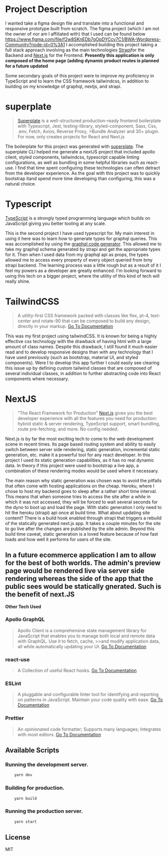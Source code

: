 
# Project Description 

I wanted take a figma design file and translate into a functional and responsive prototype built from scratch.
The figma project (which I am not the owner of nor am I affiliated with) that I used can be found below
https://www.figma.com/file/f2w8SKnEDb7gOpDYCcv7C1/BWA-Wordpress-Community?node-id=0%3A1
I accomplished building this project taking a full stack approach involving as the main technologies [Strapi](https://strapi.com/)for the Backend and [Next.js](https://nextjs.org/) for the Frontend. **__Presently this application is only composed of the home page (adding dynamic product routes is planned for a future updated__**

Some secondary goals of this project were to improve my proficiency in TypeScript and to learn the CSS framework tailwindcss, in addition to building on my knowledge of graphql, nextjs, and strapi. 

# superplate

>[Superplate](https://github.com/pankod/superplate) is a well-structured production-ready frontend boilerplate with Typescript, Jest, testing-library, styled-component, Sass, Css, .env, Fetch, Axios, Reverse Proxy, >Bundle Analyzer and 30+ plugin. For now, only creates projects for React and Next.js

The boilerplate for this project was generated with [superplate](https://github.com/pankod/superplate).
The superplate CLI helped me generate a nextJS project that included apollo client, styled components, tailwindcss, typescript capable linting configurations, as well as bundling in some helpful libraries such as react-use. I find that time spent configuring these technologies can often detract from the developer experience. As the goal with this project was to quickly bootstrap itand spend more time developing than configuring, this was a natural choice. 

# Typescript 

[TypeScript](https://www.typescriptlang.org/) is a strongly typed programming language which builds on JavaScript giving you better tooling at any scale.

This is the second project I have used typescript for. My main interest in using it here was to learn how to generate types for graphql queries. This was accomplished by using the [graphql code generator](https://www.graphql-code-generator.com/). This allowed me to take my graphql schema generated by strapi and get the appropriate types for it. Then when I used data from my graphql api as props, the types allowed me to access every property of every object queried from bmy strapi backend. The learning process was a little rough but as a result of it I feel my powers as a developer are greatly enhanced. I'm looking forward to using this tech on a bigger project, where the utility of this kind of tech will really shine.

# TailwindCSS

>A utility-first CSS framework packed with classes like flex, pt-4, text-center and rotate-90 that can be composed to build any design, directly in your markup.
>[Go To Documentation](https://tailwindcss.com/docs)

This was my first project using tailwindCSS. It is known for being a highly effective css technology with the drawback of having html with a large amount of class names. Despite this drawback, I still found it much easier read and to develop responsive designs than with any technology that I have used previously (such as bootstrap, material UI, and styled components). Were I to develop this app further I could easily see clearing this issue up by defining custom tailwind classes that are composed of several individual classes, in addition to further abstracting code into React components where necessary.  

# NextJS

> "The React Framework for Production" [Next.js](https://nextjs.org/) gives you the best developer experience with all the features you need for production: hybrid static & server rendering, TypeScript support, smart bundling, route pre-fetching, and more. No config needed.

Next.js is by far the most exciting tech to come to the web development scene in recent times. Its page based routing system and ability to easily switch between server side rendering, static generation, incremental static generation, etc. make it a powerful tool for any react developer. In this project I used its static generation capabilities, as it has no real dynamic data. In theory if this project were used to bootstrap a live app, a combination of these rendering modes would be used where it necessary. 

The main reason why static generation was chosen was to avoid the pitfalls that often come with hosting applications on the cheap. Heroku, where I chose to host my backend goes to sleep after a rather short time interval. This means that when someone tries to access the site after a while in which it was not accessed, they will be forced to wait several seconds for the dyno to boot up and load the page. With static generation I only need to hit the heroku (strapi) api once at build time. What about updating site content? There is a build hook enabled through strapi that triggers a rebuild of the statically generated next.js app. It takes a couple minutes for the site to go live after the changes are published by the site admin. Beyond this build time caveat, static generation is a loved feature because of how fast loads and how well it performs for users of the site. 

In a future ecommerce application I am to allow for the best of both worlds. The admin's preview page would be rendered live via server side rendering whereas the side of the app that the public sees would be statically gnerated. Such is the benefit of next.JS
-------------------------------------------------------
**__Other Tech Used__**

### **Apollo GraphQL**

>Apollo Client is a comprehensive state management library for JavaScript that enables you to manage both local and remote data with GraphQL. Use it to fetch, cache, >>and modify application data, all while automatically updating your UI.
>[Go To Documentation](https://www.apollographql.com/docs/react/)



### **react-use**

>A Collection of useful React hooks.
>[Go To Documentation](https://github.com/streamich/react-use)


### **ESLint**

> A pluggable and configurable linter tool for identifying and reporting on patterns in JavaScript. Maintain your code quality with ease.
> [Go To Documentation](https://eslint.org/docs/user-guide/getting-started)


### **Prettier**

> An opinionated code formatter; Supports many languages; Integrates with most editors.
> [Go To Documentation](https://prettier.io/docs/en/index.html)

## Available Scripts

### Running the development server.

```bash
    yarn dev
```

### Building for production.

```bash
    yarn build
```

### Running the production server.

```bash
    yarn start
```






## License

MIT
